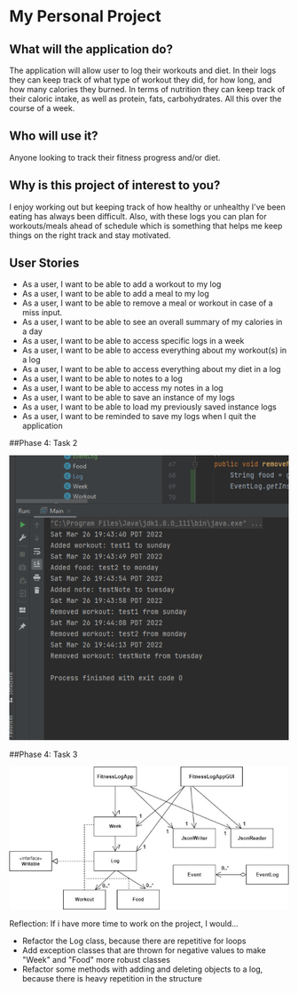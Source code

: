 # My Personal Project

## What will the application do?
The application will allow user to log their workouts and diet.
In their logs they can keep track of what type of workout they did, for how long, and
how many calories they burned. In terms of nutrition they can keep track of their caloric intake, as well
as protein, fats, carbohydrates. All this over the course of a week.

## Who will use it?
Anyone looking to track their fitness progress and/or diet.

## Why is this project of interest to you?
I enjoy working out but keeping track of how healthy or unhealthy I've been
eating has always been difficult. Also, with these logs you can plan for 
workouts/meals ahead of schedule which is something that helps me keep things on the right
track and stay motivated.


## User Stories
- As a user, I want to be able to add a workout to my log
- As a user, I want to be able to add a meal to my log
- As a user, I want to be able to remove a meal or workout in case of a miss input. 
- As a user, I want to be able to see an overall summary of my calories in a day
- As a user, I want to be able to access specific logs in a week
- As a user, I want to be able to access everything about my workout(s) in a log
- As a user, I want to be able to access everything about my diet in a log
- As a user, I want to be able to notes to a log
- As a user, I want to be able to access my notes in a log
- As a user, I want to be able to save an instance of my logs
- As a user, I want to be able to load my previously saved instance logs
- As a user, I want to be reminded to save my logs when I quit the application



##Phase 4: Task 2

![img.png](EventLogRepresentative.png)

##Phase 4: Task 3

![img_1.png](UML_Class_Diagram.png)

Reflection: If i have more time to work on the project, I would...

- Refactor the Log class, because there are repetitive for loops
- Add exception classes that are thrown for negative values to make "Week" and "Food" more robust classes
- Refactor some methods with adding and deleting objects to a log, because there is heavy repetition in the structure

